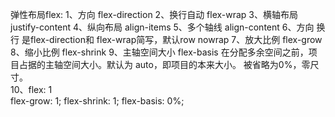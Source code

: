 弹性布局flex:
1、方向 flex-direction
2、换行自动 flex-wrap
3、横轴布局 justify-content
4、纵向布局 align-items
5、多个轴线 align-content
6、方向 换行 是flex-direction和 flex-wrap简写，默认row nowrap
7、放大比例 flex-grow
8、缩小比例 flex-shrink 
9、主轴空间大小 flex-basis   在分配多余空间之前，项目占据的主轴空间大小。默认为           auto，即项目的本来大小。
         被省略为0%，零尺寸。     
10、flex: 1  
      flex-grow: 1;
      flex-shrink: 1;
      flex-basis: 0%;     
 